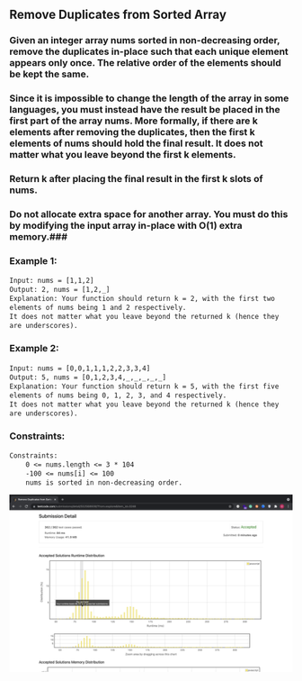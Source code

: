 
##  Remove Duplicates from Sorted Array

### Given an integer array nums sorted in non-decreasing order, remove the duplicates in-place such that each unique element appears only once. The relative order of the elements should be kept the same.

### Since it is impossible to change the length of the array in some languages, you must instead have the result be placed in the first part of the array nums. More formally, if there are k elements after removing the duplicates, then the first k elements of nums should hold the final result. It does not matter what you leave beyond the first k elements.

### Return k after placing the final result in the first k slots of nums.

### Do not allocate extra space for another array. You must do this by modifying the input array in-place with O(1) extra memory.###


### Example 1:
```
Input: nums = [1,1,2]
Output: 2, nums = [1,2,_]
Explanation: Your function should return k = 2, with the first two elements of nums being 1 and 2 respectively.
It does not matter what you leave beyond the returned k (hence they are underscores).

```
### Example 2:
```
Input: nums = [0,0,1,1,1,2,2,3,3,4]
Output: 5, nums = [0,1,2,3,4,_,_,_,_,_]
Explanation: Your function should return k = 5, with the first five elements of nums being 0, 1, 2, 3, and 4 respectively.
It does not matter what you leave beyond the returned k (hence they are underscores).
```
### Constraints:
```
Constraints:
    0 <= nums.length <= 3 * 104
    -100 <= nums[i] <= 100
    nums is sorted in non-decreasing order.
```

![A test image](https://github.com/Odubolaoluwatimilehin/Solved-Algorithm-Problems/blob/master/RemoveDuplicatesfromSorted%20ArrayProblem/Screenshot%202021-09-10%20at%201.03.53%20PM.png)
